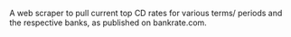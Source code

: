 A web scraper to pull current top CD rates for various terms/ periods and the respective banks, as published on bankrate.com.

